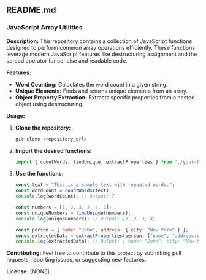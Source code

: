## **README.md**

### **JavaScript Array Utilities**

**Description:**
This repository contains a collection of JavaScript functions designed to perform common array operations efficiently. These functions leverage modern JavaScript features like destructuring assignment and the spread operator for concise and readable code.

**Features:**

* **Word Counting:** Calculates the word count in a given string.
* **Unique Elements:** Finds and returns unique elements from an array.
* **Object Property Extraction:** Extracts specific properties from a nested object using destructuring.

**Usage:**

1. **Clone the repository:**
   ```bash
   git clone <repository_url>
   ```
2. **Import the desired functions:**
   ```javascript
   import { countWords, findUnique, extractProperties } from './your-file.js';
   ```
3. **Use the functions:**
   ```javascript
   const text = "This is a sample text with repeated words.";
   const wordCount = countWords(text);
   console.log(wordCount); // Output: 7

   const numbers = [1, 2, 3, 2, 4, 1];
   const uniqueNumbers = findUnique(numbers);
   console.log(uniqueNumbers); // Output: [1, 2, 3, 4]

   const person = { name: "John", address: { city: "New York" } };
   const extractedData = extractProperties(person, ["name", "address.city"]);
   console.log(extractedData); // Output: { name: "John", city: "New York" }
   ```

**Contributing:**
Feel free to contribute to this project by submitting pull requests, reporting issues, or suggesting new features.

**License:**
[NONE]
